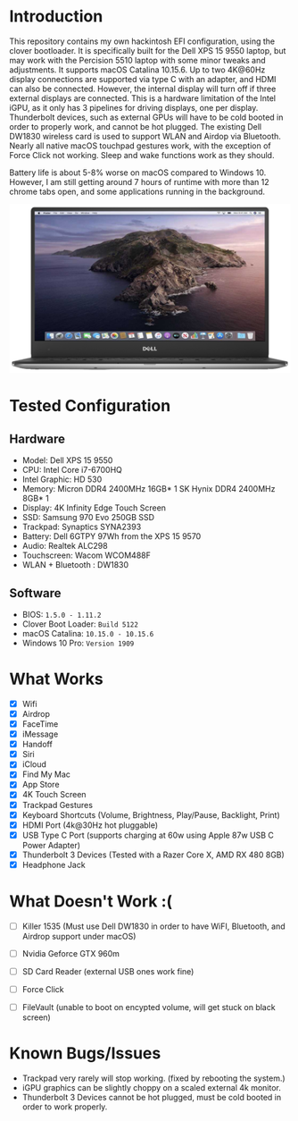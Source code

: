 # Introduction
This repository contains my own hackintosh EFI configuration, using the clover bootloader. It is specifically built for the Dell XPS 15 9550 laptop, but may work with the Percision 5510 laptop with some minor tweaks and adjustments. It supports macOS Catalina 10.15.6. Up to two 4K@60Hz display connections are supported via type C with an adapter, and HDMI can also be connected. However, the internal display will turn off if three external displays are connected. This is a hardware limitation of the Intel iGPU, as it only has 3 pipelines for driving displays, one per display. Thunderbolt devices, such as external GPUs will have to be cold booted in order to properly work, and cannot be hot plugged. The existing Dell DW1830 wireless card is used to support WLAN and Airdop via Bluetooth. Nearly all native macOS touchpad gestures work, with the exception of Force Click not working. Sleep and wake functions work as they should. 

Battery life is about 5-8% worse on macOS compared to Windows 10. However, I am still getting around 7 hours of runtime with more than 12 chrome tabs open, and some applications running in the background.


<img src="https://github.com/dnguyen390/Dell-XPS-15-9550-Hackintosh-macOS-10.15-Catalina/blob/master/resources/icon.png">


# Tested Configuration
##  Hardware

* Model: Dell XPS 15 9550
* CPU: Intel Core i7-6700HQ
* Intel Graphic: HD 530
* Memory: Micron DDR4 2400MHz 16GB* 1  SK Hynix DDR4 2400MHz 8GB* 1
* Display: 4K Infinity Edge Touch Screen
* SSD: Samsung 970 Evo 250GB SSD
* Trackpad: Synaptics SYNA2393
* Battery: Dell 6GTPY 97Wh from the XPS 15 9570
* Audio: Realtek ALC298
* Touchscreen: Wacom WCOM488F
* WLAN + Bluetooth : DW1830

## Software

* BIOS: `1.5.0 - 1.11.2`
* Clover Boot Loader: `Build 5122`
* macOS Catalina: `10.15.0 - 10.15.6`
* Windows 10 Pro: `Version 1909`

# What Works
- [x] Wifi
- [x] Airdrop
- [x] FaceTime
- [x] iMessage
- [x] Handoff
- [x] Siri
- [x] iCloud
- [x] Find My Mac
- [x] App Store
- [x] 4K Touch Screen
- [x] Trackpad Gestures
- [x] Keyboard Shortcuts (Volume, Brightness, Play/Pause, Backlight, Print)
- [x] HDMI Port (4k@30Hz hot pluggable)
- [x] USB Type C Port (supports charging at 60w using Apple 87w USB C Power Adapter)
- [x] Thunderbolt 3 Devices (Tested with a Razer Core X, AMD RX 480 8GB)
- [x] Headphone Jack

# What Doesn't Work :(
- [ ] Killer 1535 (Must use Dell DW1830 in order to have WiFI, Bluetooth, and Airdrop support under macOS)
- [ ] Nvidia Geforce GTX 960m
- [ ] SD Card Reader (external USB ones work fine)
- [ ] Force Click
- [ ] FileVault (unable to boot on encypted volume, will get stuck on black screen)


# Known Bugs/Issues

* Trackpad very rarely will stop working. (fixed by rebooting the system.)
* iGPU graphics can be slightly choppy on a scaled external 4k monitor.
* Thunderbolt 3 Devices cannot be hot plugged, must be cold booted in order to work properly.
